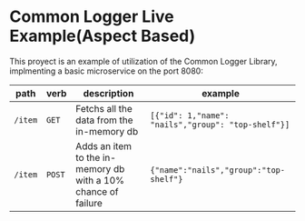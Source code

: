 # Common Logger Live Example(Aspect Based)

This proyect is an example of utilization of the Common Logger Library, implmenting a basic microservice on the port 8080:

| path | verb | description | example | 
| -- | -- | -- | -- |
| `/item` | `GET` | Fetchs all the data from the in-memory db | `[{"id": 1,"name": "nails","group": "top-shelf"}]` | 
| `/item` | `POST` | Adds an item to the in-memory db with a 10% chance of failure | `{"name":"nails","group":"top-shelf"}` | 
